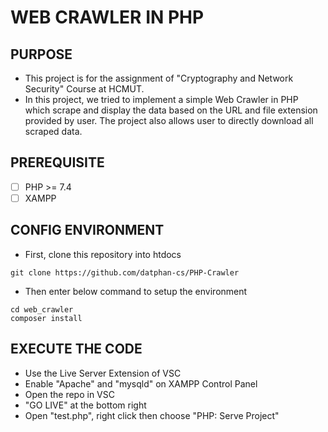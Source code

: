 # WEB CRAWLER IN PHP

## PURPOSE
- This project is for the assignment of "Cryptography and Network Security" Course at HCMUT.
- In this project, we tried to implement a simple Web Crawler in PHP which scrape and display the data based on the URL and file extension provided by user. The project also allows user to directly download all scraped data.
## PREREQUISITE

- [ ] PHP >= 7.4
- [ ] XAMPP

## CONFIG ENVIRONMENT
- First, clone this repository into htdocs
```
git clone https://github.com/datphan-cs/PHP-Crawler
```
- Then enter below command to setup the environment
```
cd web_crawler
composer install
```

## EXECUTE THE CODE
- Use the Live Server Extension of VSC
- Enable "Apache" and "mysqld" on XAMPP Control Panel
- Open the repo in VSC
- "GO LIVE" at the bottom right
- Open "test.php", right click then choose "PHP: Serve Project"
